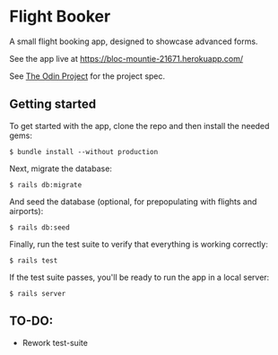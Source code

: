# Flight Booker

A small flight booking app, designed to showcase advanced forms.

See the app live at https://bloc-mountie-21671.herokuapp.com/

See [The Odin Project](https://www.theodinproject.com/courses/ruby-on-rails/lessons/building-advanced-forms) for the project spec.

## Getting started

To get started with the app, clone the repo and then install the needed gems:

```
$ bundle install --without production
```

Next, migrate the database:

```
$ rails db:migrate
```

And seed the database (optional, for prepopulating with flights and airports):

```
$ rails db:seed
```

Finally, run the test suite to verify that everything is working correctly:

```
$ rails test
```

If the test suite passes, you'll be ready to run the app in a local server:

```
$ rails server
```

## TO-DO:

* Rework test-suite
